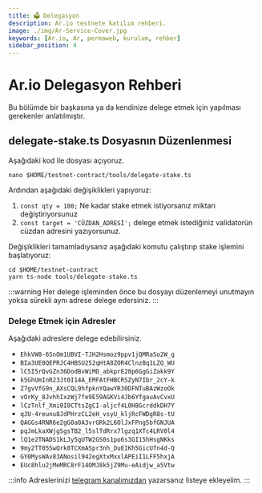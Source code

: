 ```yaml
---
title: 🗳️ Delegasyon
description: Ar.io testnete katılım rehberi.
image: ./img/Ar-Service-Cover.jpg
keywords: [Ar.io, Ar, permaweb, kurulum, rehber]
sidebar_position: 4
---
```


# Ar.io Delegasyon Rehberi

Bu bölümde bir başkasına ya da kendinize delege etmek için yapılması gerekenler anlatılmıştır. 

## delegate-stake.ts Dosyasnın Düzenlenmesi

Aşağıdaki kod ile dosyası açıyoruz.
```shell
nano $HOME/testnet-contract/tools/delegate-stake.ts
```

Ardından aşağıdaki değişiklikleri yapıyoruz:
1. `const qty = 100;` Ne kadar stake etmek istiyorsanız miktarı değiştiriyorsunuz
2. `const target = 'CÜZDAN_ADRESİ';` delege etmek istediğiniz validatorün cüzdan adresini yazıyorsunuz.

Değişiklikleri tamamladıysanız aşağıdaki komutu çalıştırıp stake işlemini başlatıyoruz:
```shell
cd $HOME/testnet-contract
yarn ts-node tools/delegate-stake.ts
```

:::warning
Her delege işleminden önce bu dosyayı düzenlemeyi unutmayın yoksa sürekli aynı adrese delege edersiniz.
:::

### Delege Etmek için Adresler

Aşağıdaki adreslere delege edebilirsiniz.

* `EhkVW8-6SnOm1UBVI-TJH2Hsmoz9ppv1jQMRaSo2W_g`
* `BIa3UE0QEPRJC4HBSU252qHtA8ZOR4ClnzBq1LZQ_WU`
* `lC5I5rQvGZn36DodBvWiMD_abkprE20p6GgGiZakk9Y`
* `k5GhUmInR23Jt0I14A_EMFAtFHBCRSZyN7Ibr_2cY-k`
* `Z7gvVfG9n_AXsCQL9hfpknYQawYR30DFNTuBAzWzoOk`
* `vOrKy_8JvhhIxzWj7fe9E59AGKVi4Jb6YfgauAvCvxU`
* `lCzTnlf_Xmi0I0CTtsZgCI-aljcf4L0H8GcrddkDH7Y`
* `qJU-4reunu8JdPHrzCL2eH_vsyU_kljRcFWDgR8s-tU`
* `QAGGs4RNR6e2gG0a0A3vrGRk2L6OlJxFPng5bfGNJUA`
* `pqJmLkaXWjgSgsTB2_l5slTdRrx7lgzq1XTc4LRV0l4`
* `lQ1e2TNADS1kLJy5gUTW2GS0s1po6s3GI15hHsgNKks`
* `9my2TT05SwQrk8TCXmASpr3nh_DuEIKh5GicUfn4d-Q`
* `GY0MysWAv83ANosil942egXtxMxxlAPEiI1LFF5hxjA`
* `EUc8hlu2jMeMRC8rF14OMJ8k5jZ9Mu-eAidjw_a5Vtw`

:::info
Adreslerinizi [telegram kanalımızdan](https://t.me/AnatolianTeam) yazarsanız listeye ekleyelim.
:::
